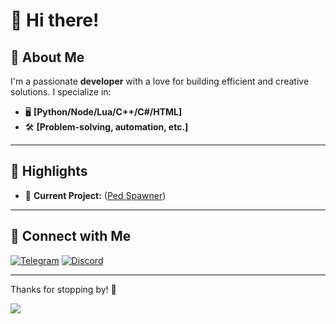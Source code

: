# 👋 Hi there!

## 🚀 About Me
I'm a passionate **developer** with a love for building efficient and creative solutions. I specialize in:
- 🖥️ **[Python/Node/Lua/C++/C#/HTML]**
- 🛠️ **[Problem-solving, automation, etc.]**

---

## 🌟 Highlights
- 🔧 **Current Project:** ([Ped Spawner](https://store.dvrst.fun))

---

## 💬 Connect with Me
[![Telegram](https://img.shields.io/badge/-Portfolio-black?style=flat-square&logo=google-chrome&logoColor=white)](https://t.me/nrware)
[![Discord](https://img.shields.io/badge/-Email-red?style=flat-square&logo=gmail&logoColor=white)](https://discord.com/users/987620972515450912)

---

Thanks for stopping by! 🎉

![](https://komarev.com/ghpvc/?username=NakaRdev&abbreviated=true)
